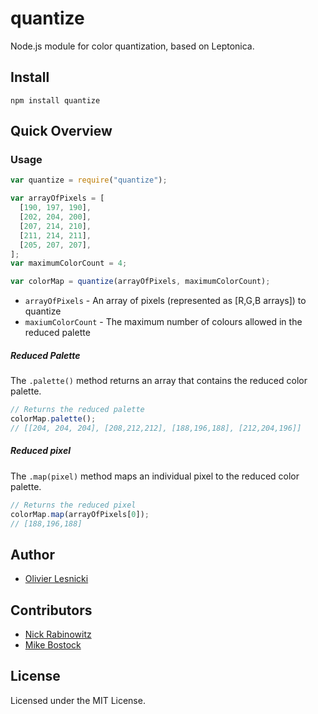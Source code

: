 # quantize

Node.js module for color quantization, based on Leptonica.

## Install

    npm install quantize

## Quick Overview

### Usage

```javascript
var quantize = require("quantize");

var arrayOfPixels = [
  [190, 197, 190],
  [202, 204, 200],
  [207, 214, 210],
  [211, 214, 211],
  [205, 207, 207],
];
var maximumColorCount = 4;

var colorMap = quantize(arrayOfPixels, maximumColorCount);
```

- `arrayOfPixels` - An array of pixels (represented as [R,G,B arrays]) to quantize
- `maxiumColorCount` - The maximum number of colours allowed in the reduced palette

##### Reduced Palette

The `.palette()` method returns an array that contains the reduced color palette.

```javascript
// Returns the reduced palette
colorMap.palette();
// [[204, 204, 204], [208,212,212], [188,196,188], [212,204,196]]
```

##### Reduced pixel

The `.map(pixel)` method maps an individual pixel to the reduced color palette.

```javascript
// Returns the reduced pixel
colorMap.map(arrayOfPixels[0]);
// [188,196,188]
```

## Author

- [Olivier Lesnicki](https://github.com/olivierlesnicki)

## Contributors

- [Nick Rabinowitz](https://github.com/nrabinowitz)
- [Mike Bostock](https://github.com/mbostock)

## License

Licensed under the MIT License.
